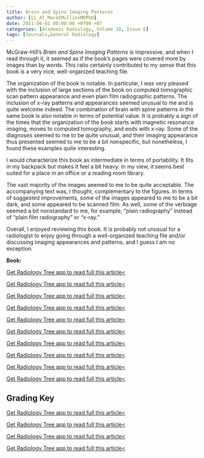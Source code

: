 ```yaml
---
title: Brain and Spine Imaging Patterns
author: [CL_AT_MarkEMullinsMDPhD]
date: 2011-06-01 00:00:00 +0700 +07
categories: [Academic Radiology, Volume 18, Issue 6]
tags: [Journals,General Radiology]
---
```

McGraw-Hill’s _Brain and Spine Imaging Patterns_ is impressive, and when I read through it, it seemed as if the book’s pages were covered more by images than by words. This ratio certainly contributed to my sense that this book is a very nice, well-organized teaching file.

The organization of the book is notable. In particular, I was very pleased with the inclusion of large sections of the book on computed tomographic scan pattern appearance and even plain film radiographic patterns. The inclusion of x-ray patterns and appearances seemed unusual to me and is quite welcome indeed. The combination of brain with spine patterns in the same book is also notable in terms of potential value. It is probably a sign of the times that the organization of the book starts with magnetic resonance imaging, moves to computed tomography, and ends with x-ray. Some of the diagnoses seemed to me to be quite unusual, and their imaging appearance thus presented seemed to me to be a bit nonspecific, but nonetheless, I found these examples quite interesting.

I would characterize this book as intermediate in terms of portability. It fits in my backpack but makes it feel a bit heavy. In my view, it seems best suited for a place in an office or a reading room library.

The vast majority of the images seemed to me to be quite acceptable. The accompanying text was, I thought, complementary to the figures. In terms of suggested improvements, some of the images appeared to me to be a bit dark, and some appeared to be scanned film. As well, some of the verbiage seemed a bit nonstandard to me, for example, “plain radiography” instead of “plain film radiography” or “x-ray.”

Overall, I enjoyed reviewing this book. It is probably not unusual for a radiologist to enjoy going through a well-organized teaching file and/or discussing imaging appearances and patterns, and I guess I am no exception.

**Book:**

[Get Radiology Tree app to read full this article<](https://clinicalpub.com/app)

[Get Radiology Tree app to read full this article<](https://clinicalpub.com/app)

[Get Radiology Tree app to read full this article<](https://clinicalpub.com/app)

[Get Radiology Tree app to read full this article<](https://clinicalpub.com/app)

[Get Radiology Tree app to read full this article<](https://clinicalpub.com/app)

[Get Radiology Tree app to read full this article<](https://clinicalpub.com/app)

[Get Radiology Tree app to read full this article<](https://clinicalpub.com/app)

[Get Radiology Tree app to read full this article<](https://clinicalpub.com/app)

[Get Radiology Tree app to read full this article<](https://clinicalpub.com/app)

[Get Radiology Tree app to read full this article<](https://clinicalpub.com/app)

## Grading Key

[Get Radiology Tree app to read full this article<](https://clinicalpub.com/app)

[Get Radiology Tree app to read full this article<](https://clinicalpub.com/app)

[Get Radiology Tree app to read full this article<](https://clinicalpub.com/app)

[Get Radiology Tree app to read full this article<](https://clinicalpub.com/app)